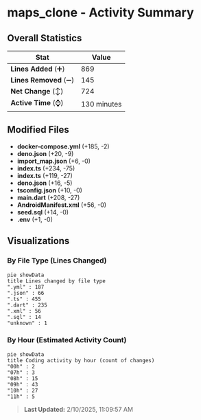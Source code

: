 # maps_clone - Activity Summary 

## Overall Statistics

| Stat                   | Value                                                             |
| ---------------------- | ----------------------------------------------------------------- |
| **Lines Added** (➕)   | 869                                          |
| **Lines Removed** (➖) | 145                                        |
| **Net Change** (↕)    | 724                |
| **Active Time** (⌚)   | 130 minutes |


## Modified Files
- **docker-compose.yml** (+185, -2)
- **deno.json** (+20, -9)
- **import_map.json** (+6, -0)
- **index.ts** (+234, -75)
- **index.ts** (+119, -27)
- **deno.json** (+16, -5)
- **tsconfig.json** (+10, -0)
- **main.dart** (+208, -27)
- **AndroidManifest.xml** (+56, -0)
- **seed.sql** (+14, -0)
- **.env** (+1, -0)

## Visualizations

### By File Type (Lines Changed)

```mermaid
pie showData
title Lines changed by file type
".yml" : 187
".json" : 66
".ts" : 455
".dart" : 235
".xml" : 56
".sql" : 14
"unknown" : 1
```

### By Hour (Estimated Activity Count)

```mermaid
pie showData
title Coding activity by hour (count of changes)
"00h" : 2
"07h" : 3
"08h" : 15
"09h" : 43
"10h" : 27
"11h" : 5
```


> **Last Updated:** 2/10/2025, 11:09:57 AM